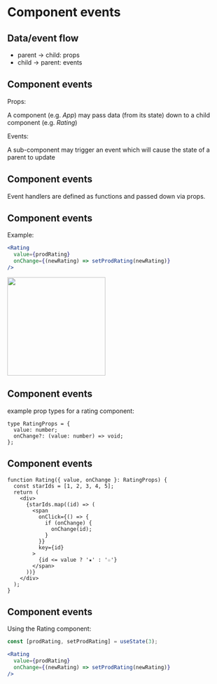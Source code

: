 # Component events

## Data/event flow

- parent → child: props
- child → parent: events

## Component events

Props:

A component (e.g. _App_) may pass data (from its state) down to a child component (e.g. _Rating_)

Events:

A sub-component may trigger an event which will cause the state of a parent to update

## Component events

Event handlers are defined as functions and passed down via props.

## Component events

Example:

```jsx
<Rating
  value={prodRating}
  onChange={(newRating) => setProdRating(newRating)}
/>
```

<img src="assets/rating.png" style="width: 16em" />

## Component events

example prop types for a rating component:

```tsx
type RatingProps = {
  value: number;
  onChange?: (value: number) => void;
};
```

## Component events

```tsx
function Rating({ value, onChange }: RatingProps) {
  const starIds = [1, 2, 3, 4, 5];
  return (
    <div>
      {starIds.map((id) => (
        <span
          onClick={() => {
            if (onChange) {
              onChange(id);
            }
          }}
          key={id}
        >
          {id <= value ? '★' : '☆'}
        </span>
      ))}
    </div>
  );
}
```

## Component events

Using the Rating component:

```jsx
const [prodRating, setProdRating] = useState(3);
```

```jsx
<Rating
  value={prodRating}
  onChange={(newRating) => setProdRating(newRating)}
/>
```
